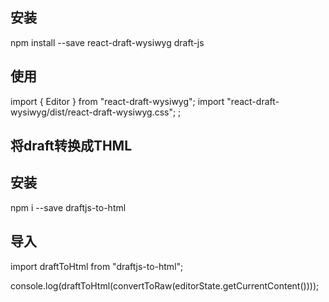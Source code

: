 ## 安装
 npm install --save react-draft-wysiwyg draft-js
## 使用
import { Editor } from "react-draft-wysiwyg";
import "react-draft-wysiwyg/dist/react-draft-wysiwyg.css";
<Editor
  editorState={editorState}
  toolbarClassName="toolbarClassName"
  wrapperClassName="wrapperClassName"
  editorClassName="editorClassName"
  onEditorStateChange={this.onEditorStateChange}
/>;

## 将draft转换成THML
## 安装
 npm i --save draftjs-to-html
## 导入
import draftToHtml from "draftjs-to-html";

console.log(draftToHtml(convertToRaw(editorState.getCurrentContent())));